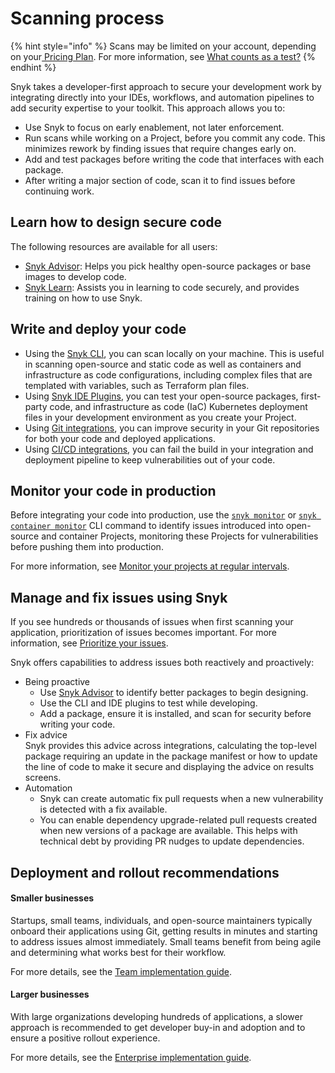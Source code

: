 # Scanning process

{% hint style="info" %}
Scans may be limited on your account, depending on your[ Pricing Plan](../implementation-and-setup/enterprise-implementation-guide/trial-limitations.md). For more information, see [What counts as a test?](../snyk-data-and-governance/what-counts-as-a-test.md)
{% endhint %}

Snyk takes a developer-first approach to secure your development work by integrating directly into your IDEs, workflows, and automation pipelines to add security expertise to your toolkit. This approach allows you to:

* Use Snyk to focus on early enablement, not later enforcement.
* Run scans while working on a Project, before you commit any code. This minimizes rework by finding issues that require changes early on.
* Add and test packages before writing the code that interfaces with each package.
* After writing a major section of code, scan it to find issues before continuing work.

## Learn how to design secure code

The following resources are available for all users:

* [Snyk Advisor](https://snyk.io/advisor): Helps you pick healthy open-source packages or base images to develop code.
* [Snyk Learn](https://learn.snyk.io/): Assists you in learning to code securely, and provides training on how to use Snyk.

## Write and deploy your code

* Using the [Snyk CLI](../developer-tools/snyk-cli/), you can scan locally on your machine. This is useful in scanning open-source and static code as well as containers and infrastructure as code configurations, including complex files that are templated with variables, such as Terraform plan files.
* Using [Snyk IDE Plugins](../developer-tools/snyk-ide-plugins-and-extensions/), you can test your open-source packages, first-party code, and infrastructure as code (IaC) Kubernetes deployment files in your development environment as you create your Project.
* Using [Git integrations](../developer-tools/scm-integrations/organization-level-integrations/), you can improve security in your Git repositories for both your code and deployed applications.
* Using [CI/CD integrations](../developer-tools/snyk-ci-cd-integrations/), you can fail the build in your integration and deployment pipeline to keep vulnerabilities out of your code.

## Monitor your code in production

Before integrating your code into production, use the [`snyk monitor`](../developer-tools/snyk-cli/commands/monitor.md) or [`snyk container monitor`](../developer-tools/snyk-cli/commands/container-monitor.md) CLI command to identify issues introduced into open-source and container Projects, monitoring these Projects for vulnerabilities before pushing them into production.

For more information, see [Monitor your projects at regular intervals](../developer-tools/snyk-cli/scan-and-maintain-projects-using-the-cli/monitor-your-projects-at-regular-intervals.md).

## Manage and fix issues using Snyk

If you see hundreds or thousands of issues when first scanning your application, prioritization of issues becomes important. For more information, see [Prioritize your issues](../manage-risk/prioritize-issues-for-fixing/).

Snyk offers capabilities to address issues both reactively and proactively:

* Being proactive
  * Use [Snyk Advisor](https://snyk.io/advisor) to identify better packages to begin designing.
  * Use the CLI and IDE plugins to test while developing.
  * Add a package, ensure it is installed, and scan for security before writing your code.
* Fix advice\
  Snyk provides this advice across integrations, calculating the top-level package requiring an update in the package manifest or how to update the line of code to make it secure and displaying the advice on results screens.
* Automation
  * Snyk can create automatic fix pull requests when a new vulnerability is detected with a fix available.
  * You can enable dependency upgrade-related pull requests created when new versions of a package are available. This helps with technical debt by providing PR nudges to update dependencies.

## Deployment and rollout recommendations

#### Smaller businesses

Startups, small teams, individuals, and open-source maintainers typically onboard their applications using Git, getting results in minutes and starting to address issues almost immediately. Small teams benefit from being agile and determining what works best for their workflow.

For more details, see the [Team implementation guide](../implementation-and-setup/team-implementation-guide/).

#### Larger businesses

With large organizations developing hundreds of applications, a slower approach is recommended to get developer buy-in and adoption and to ensure a positive rollout experience.

For more details, see the [Enterprise implementation guide](../implementation-and-setup/enterprise-implementation-guide/).

